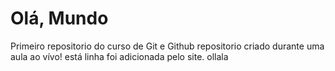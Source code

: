 # Olá, Mundo
 Primeiro repositorio do curso de Git e Github
 repositorio criado durante uma aula ao vívo! 
 está linha foi adicionada pelo site.
ollala  